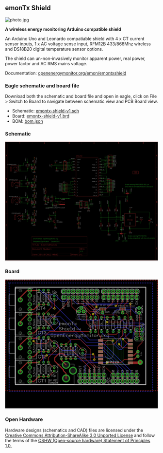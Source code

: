 ## emonTx Shield

![photo.jpg](photo.jpg)

**A wireless energy monitoring Arduino compatible shield**

An Arduino Uno and Leonardo compatiable shield with 4 x CT current sensor inputs, 1 x AC voltage sense input, RFM12B 433/868Mhz wireless and DS18B20 digital temperature sensor options.

The shield can un-non-invasively monitor apparent power, real power, power factor and AC RMS mains voltage.

Documentation: [openenergymonitor.org/emon/emontxshield](openenergymonitor.org/emon/emontxshield)

### Eagle schematic and board file

Download both the schematic and board file and open in eagle, click on File > Switch to Board to navigate between schematic view and PCB Board view.

- Schematic: [emontx-shield-v1.sch](emontx-shield-v1.sch)
- Board: [emontx-shield-v1.brd](emontx-shield-v1.brd)
- BOM: [bom.json](bom.json)

### Schematic

![schematic.png](schematic.png)

### Board

![board.png](board.png)

### Open Hardware

Hardware designs (schematics and CAD) files are licensed under the [Creative Commons Attribution-ShareAlike 3.0 Unported License](http://creativecommons.org/licenses/by-sa/3.0/) and follow the terms of the [OSHW (Open-source hardware) Statement of Principles 1.0.](http://freedomdefined.org/OSHW)
